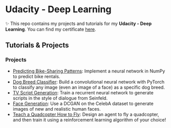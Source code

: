 # Udacity - Deep Learning

✨ This repo contains my projects and tutorials for my **Udacity - Deep Learning**. You can find my certificate [here](https://graduation.udacity.com/confirm/9JE55AA).

## Tutorials & Projects


### Projects
* [Predicting Bike-Sharing Patterns](/first-neural-network): Implement a neural network in NumPy to predict bike rentals.
* [Dog Breed Classifier](/dog-breed-classifier): Build a convolutional neural network with PyTorch to classify any image (even an image of a face) as a specific dog breed.
* [TV Script Generation](/tv-script-generation): Train a recurrent neural network to generate scripts in the style of dialogue from Seinfeld.
* [Face Generation](/face-generation): Use a DCGAN on the CelebA dataset to generate images of new and realistic human faces.
* [Teach a Quadcopter How to Fly](/flying-quadcopter): Design an agent to fly a quadcopter, and then train it using a reinforcement learning algorithm of your choice!